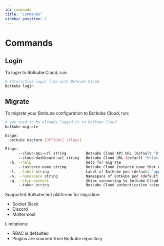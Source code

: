 ```yaml
---
id: commands
title: "Commands"
sidebar_position: 2
---
```


# Commands

## Login

To login to Botkube Cloud, run:

```bash
# interactive login flow with Botkube Cloud
botkube login
```

## Migrate

To migrate your Botkube configuration to Botkube Cloud, run:

```bash
# you need to be already logged it to Botkube Cloud
botkube migrate
```

```bash
Usage:
  botkube migrate [OPTIONS] [flags]

Flags:
      --cloud-api-url string         Botkube Cloud API URL (default "https://api.botkube.io")
      --cloud-dashboard-url string   Botkube Cloud URL (default "https://app.botkube.io")
  -h, --help                         help for migrate
      --instance-name string         Botkube Cloud Instance name that will be created
  -l, --label string                 Label of Botkube pod (default "app=botkube")
  -n, --namespace string             Namespace of Botkube pod (default "botkube")
  -q, --skip-connect                 Skips connecting to Botkube Cloud instance after migration
      --token string                 Botkube Cloud authentication token
```

Supported Botkube bot platforms for migration:
* Socket Slack
* Discord
* Mattermost

Limitations:
* RBAC is defaulted
* Plugins are sourced from Botkube repository

